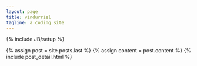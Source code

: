```yaml
---
layout: page
title: vindurriel
tagline: a coding site
---
```

{% include JB/setup %}
<div>  
  {% assign post = site.posts.last %}
  {% assign content = post.content %}
  {% include post_detail.html %}
</div>